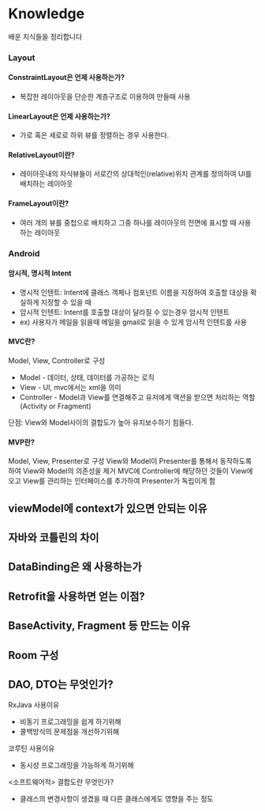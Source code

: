 # Knowledge
배운 지식들을 정리합니다

### Layout

#### ConstraintLayout은 언제 사용하는가?
- 복잡한 레이아웃을 단순한 계층구조로 이용하여 만들때 사용


#### LinearLayout은 언제 사용하는가?
- 가로 혹은 세로로 하위 뷰를 정렬하는 경우 사용한다.

#### RelativeLayout이란?
- 레이아웃내의 자식뷰들이 서로간의 상대적인(relative)위치 관계를 정의하여 UI를 배치하는 레이아웃

#### FrameLayout이란?
- 여러 개의 뷰를 중첩으로 배치하고 그중 하나를 레이아웃의 전면에 표시할 때 사용하는 레이아웃


### Android

#### 암시적, 명시적 Intent
- 명시적 인텐트: Intent에 클래스 객체나 컴포넌트 이름을 지정하여 호출할 대상을 확실하게 지정할 수 있을 때  
- 암시적 인텐트: Intent를 호출할 대상이 달라질 수 있는경우 암시적 인텐트  
- ex) 사용자가 메일을 읽을때 메일을 gmail로 읽을 수 있게 암시적 인텐트를 사용  

#### MVC란?
Model, View, Controller로 구성
- Model - 데이터, 상태, 데이터를 가공하는 로직
- View - UI, mvc에서는 xml을 의미
- Controller - Model과 View를 연결해주고 유저에게 액션을 받으면 처리하는 역할(Activity or Fragment)

단점: View와 Model사이의 결합도가 높아 유지보수하기 힘들다.

#### MVP란?
Model, View, Presenter로 구성
View와 Model이 Presenter를 통해서 동작하도록하여 View와 Model의 의존성을 제거
MVC에 Controller에 해당하던 것들이 View에오고 View를 관리하는 인터페이스를 추가하여 Presenter가 독립이게 함 

viewModel에 context가 있으면 안되는 이유
- 

자바와 코틀린의 차이
-

DataBinding은 왜 사용하는가
-

Retrofit을 사용하면 얻는 이점?
-

BaseActivity, Fragment 등 만드는 이유
-

Room 구성
-

DAO, DTO는 무엇인가?
-

RxJava 사용이유
- 비동기 프로그래밍을 쉽게 하기위해
- 콜백방식의 문제점을 개선하기위해

코루틴 사용이유
- 동시성 프로그래밍을 가능하게 하기위해

<소프트웨어적>
결합도란 무엇인가?
-  클래스의 변경사항이 생겼을 때 다른 클래스에게도 영향을 주는 정도



